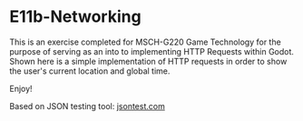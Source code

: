 # E11b-Networking

This is an exercise completed for MSCH-G220 Game Technology for the purpose of serving as an into to implementing HTTP Requests within Godot. Shown here is a simple implementation of HTTP requests in order to show the user's current location and global time.

Enjoy!

Based on JSON testing tool: [jsontest.com](http://www.jsontest.com)
